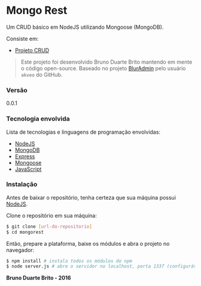 # Mongo Rest

Um CRUD básico em NodeJS utilizando Mongoose (MongoDB).

Consiste em:

  * [Projeto CRUD](https://github.com/brunodb3/mongorest)

> Este projeto foi desenvolvido Bruno Duarte Brito mantendo em mente o código open-source.
> Baseado no projeto [BlurAdmin](https://github.com/akveo/blur-admin) pelo usuário ```akveo``` do GitHub.

### Versão
0.0.1

### Tecnologia envolvida

Lista de tecnologias e linguagens de programação envolvidas:

* [NodeJS](https://nodejs.org)
* [MongoDB](https://www.mongodb.com/)
* [Express](https://expressjs.com/)
* [Mongoose](http://mongoosejs.com/)
* [JavaScript](http://www.w3schools.com/js/)

### Instalação

Antes de baixar o repositório, tenha certeza que sua máquina possui [NodeJS](https://nodejs.org/en/).

Clone o repositório em sua máquina:

```sh
$ git clone [url-do-repositorio]
$ cd mongorest
```

Então, prepare a plataforma, baixe os módulos e abra o projeto no navegador:

```sh
$ npm install # instala todos os módulos do npm
$ node server.js # abre o servidor no localhost, porta 1337 (configurável no arquivo)
```

**Bruno Duarte Brito - 2016**